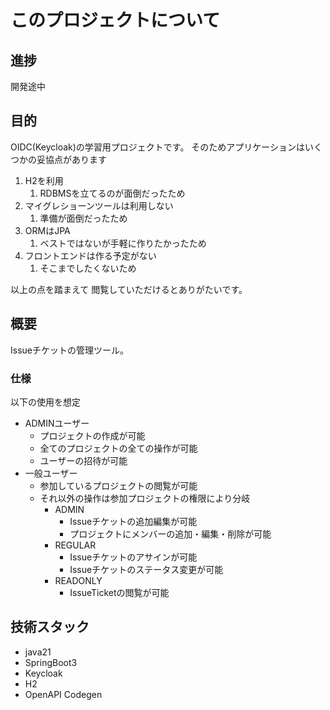 # このプロジェクトについて
## 進捗
開発途中

## 目的
OIDC(Keycloak)の学習用プロジェクトです。
そのためアプリケーションはいくつかの妥協点があります
1. H2を利用
   1. RDBMSを立てるのが面倒だったため
2. マイグレショーンツールは利用しない
   1. 準備が面倒だったため
3. ORMはJPA
   1. ベストではないが手軽に作りたかったため
4. フロントエンドは作る予定がない
   1. そこまでしたくないため

以上の点を踏まえて
閲覧していただけるとありがたいです。

## 概要
Issueチケットの管理ツール。

### 仕様
以下の使用を想定
* ADMINユーザー
  * プロジェクトの作成が可能
  * 全てのプロジェクトの全ての操作が可能
  * ユーザーの招待が可能
* 一般ユーザー
  * 参加しているプロジェクトの閲覧が可能
  * それ以外の操作は参加プロジェクトの権限により分岐
    * ADMIN
      * Issueチケットの追加編集が可能
      * プロジェクトにメンバーの追加・編集・削除が可能
    * REGULAR
      * Issueチケットのアサインが可能
      * Issueチケットのステータス変更が可能
    * READONLY
      * IssueTicketの閲覧が可能

## 技術スタック
* java21
* SpringBoot3
* Keycloak
* H2
* OpenAPI Codegen

